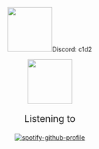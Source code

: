 <p align="center"> <img height="100" width="100" src="https://assets-global.website-files.com/6257adef93867e50d84d30e2/636e0a6a49cf127bf92de1e2_icon_clyde_blurple_RGB.png">Discord: c1d2 </p>
<p align="center">
<img height="100" width="100" src="https://i.imgur.com/M9s8tcQ.gif">
</p>
  
<!-- <h2 align="center">🌱 Learning<h2>
<p align="center">
<img height="25" width="25" src="https://cdn.simpleicons.org/html5">
<img height="25" width="25" src="https://cdn.simpleicons.org/javascript">
<img height="25" width="25" src="https://cdn.simpleicons.org/css3">
</p> -->

  
<p style="font-size: 1.5em;" align="center">Listening to</p>
<p align="center">
  <a href="https://spotify-github-profile.vercel.app/api/view?uid=31gpmec6uqnvnib33scjlcru4j44&redirect=true">
    <img src="https://spotify-github-profile.vercel.app/api/view?uid=31gpmec6uqnvnib33scjlcru4j44&cover_image=true&theme=default&show_offline=true&background_color=121212&interchange=false&bar_color=53b14f&bar_color_cover=true" alt="spotify-github-profile">
  </a>
</p>
  
<!-- <p align="center">
  <img src="https://profile-counter.glitch.me/{trinlol}/count.svg" alt="Visitor Count">
</p>
<!--
**trinlol/trinlol** is a ✨ _special_ ✨ repository because its `README.md` (this file) appears on your GitHub profile.

Here are some ideas to get you started:

- 🔭 I’m currently working on ...
- 🌱 I’m currently learning ...
- 👯 I’m looking to collaborate on ...
- 🤔 I’m looking for help with ...
- 💬 Ask me about ...
- 📫 How to reach me: ...
- 😄 Pronouns: ...
- ⚡ Fun fact: ...
-->
